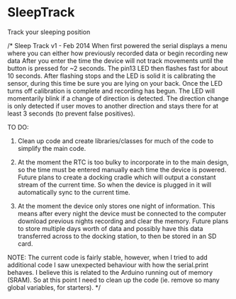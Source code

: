 SleepTrack
==========

Track your sleeping position

/*
Sleep Track v1 - Feb 2014
When first powered the serial displays a menu where you can either how previously recorded data or begin recording new data
After you enter the time the device will not track movements until the button is pressed for ~2 seconds. The pin13 LED then
flashes fast for about 10 seconds. After flashing stops and the LED is solid it is calibrating the sensor, during this time
be sure you are lying on your back. Once the LED turns off calibration is complete and recording has begun.
The LED will momentarily blink if a change of direction is detected. The direction change is only detected if user moves to
another direction and stays there for at least 3 seconds (to prevent false positives).

TO DO:
1) Clean up code and create libraries/classes for much of the code to simplify the main code.

2) At the moment the RTC is too bulky to incorporate in to the main design, so the time must be entered manually each time the
device is powered. Future plans to create a docking cradle which will output a constant stream of the current time. So when
the device is plugged in it will automatically sync to the current time.

3) At the moment the device only stores one night of information. This means after every night the device must be connected to
the computer download previous nights recording and clear the memory. Future plans to store multiple days worth of data and
possibly have this data transferred across to the docking station, to then be stored in an SD card.

NOTE:
The current code is fairly stable, however, when I tried to add additional code I saw unexpected behaviour with
how the serial.print behaves. I believe this is related to the Arduino running out of memory (SRAM).
So at this point I need to clean up the code (ie. remove so many global variables, for starters).
*/
